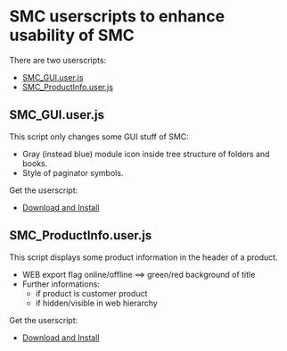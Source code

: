 # SMC userscripts to enhance usability of SMC

There are two userscripts:
- [SMC_GUI.user.js](#SMC_GUI)
- [SMC_ProductInfo.user.js](#SMC_ProductInfo)

<a name="SMC_GUI"></a>
## SMC_GUI.user.js
This script only changes some GUI stuff of SMC:
- Gray (instead blue) module icon inside tree structure of folders and books.
- Style of paginator symbols.

Get the userscript:
- [Download and Install](https://github.com/br-smc/userscripts/raw/master/SMC_GUI.user.js)


<a name="SMC_ProductInfo"></a>
## SMC_ProductInfo.user.js
This script displays some product information in the header of a product.
- WEB export flag online/offline ==> green/red background of title
- Further informations:
    - if product is customer product
    - if hidden/visible in web hierarchy

Get the userscript:
- [Download and Install](https://github.com/br-smc/userscripts/raw/master/SMC_ProductInfo.user.js)
